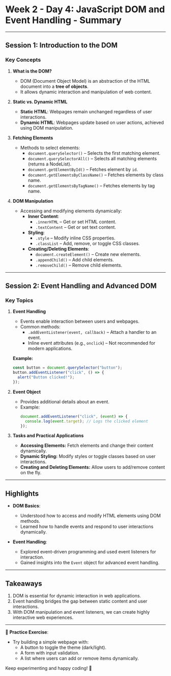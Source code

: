 # **Week 2 - Day 4: JavaScript DOM and Event Handling - Summary**

---

## **Session 1: Introduction to the DOM**

### **Key Concepts**

1. **What is the DOM?**
   - DOM (Document Object Model) is an abstraction of the HTML document into a **tree of objects**.
   - It allows dynamic interaction and manipulation of web content.

2. **Static vs. Dynamic HTML**
   - **Static HTML**: Webpages remain unchanged regardless of user interactions.
   - **Dynamic HTML**: Webpages update based on user actions, achieved using DOM manipulation.

3. **Fetching Elements**
   - Methods to select elements:
     - `document.querySelector()` – Selects the first matching element.
     - `document.querySelectorAll()` – Selects all matching elements (returns a NodeList).
     - `document.getElementById()` – Fetches element by `id`.
     - `document.getElementsByClassName()` – Fetches elements by class name.
     - `document.getElementsByTagName()` – Fetches elements by tag name.

4. **DOM Manipulation**
   - Accessing and modifying elements dynamically:
     - **Inner Content**:
       - `.innerHTML` – Get or set HTML content.
       - `.textContent` – Get or set text content.
     - **Styling**:
       - `.style` – Modify inline CSS properties.
       - `.classList` – Add, remove, or toggle CSS classes.
     - **Creating/Deleting Elements**:
       - `document.createElement()` – Create new elements.
       - `.appendChild()` – Add child elements.
       - `.removeChild()` – Remove child elements.

---

## **Session 2: Event Handling and Advanced DOM**

### **Key Topics**

1. **Event Handling**
   - Events enable interaction between users and webpages.
   - Common methods:
     - `.addEventListener(event, callback)` – Attach a handler to an event.
     - Inline event attributes (e.g., `onclick`) – Not recommended for modern applications.

   **Example:**
   ```javascript
   const button = document.querySelector("button");
   button.addEventListener("click", () => {
     alert("Button clicked!");
   });
   ```

2. **Event Object**
   - Provides additional details about an event.
   - Example:
     ```javascript
     document.addEventListener("click", (event) => {
       console.log(event.target); // Logs the clicked element
     });
     ```

3. **Tasks and Practical Applications**
   - **Accessing Elements:** Fetch elements and change their content dynamically.
   - **Dynamic Styling:** Modify styles or toggle classes based on user interactions.
   - **Creating and Deleting Elements:** Allow users to add/remove content on the fly.

---

## **Highlights**

- **DOM Basics**:
  - Understood how to access and modify HTML elements using DOM methods.
  - Learned how to handle events and respond to user interactions dynamically.

- **Event Handling**:
  - Explored event-driven programming and used event listeners for interaction.
  - Gained insights into the `Event` object for advanced event handling.

---

## **Takeaways**
1. DOM is essential for dynamic interaction in web applications.
2. Event handling bridges the gap between static content and user interactions.
3. With DOM manipulation and event listeners, we can create highly interactive web experiences.

---

🎯 **Practice Exercise**:
- Try building a simple webpage with:
  - A button to toggle the theme (dark/light).
  - A form with input validation.
  - A list where users can add or remove items dynamically.

Keep experimenting and happy coding! 🚀